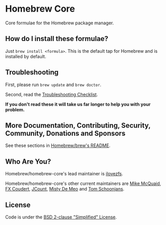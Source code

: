 # Homebrew Core
Core formulae for the Homebrew package manager.

## How do I install these formulae?
Just `brew install <formula>`. This is the default tap for Homebrew and is installed by default.

## Troubleshooting
First, please run `brew update` and `brew doctor`.

Second, read the [Troubleshooting Checklist](https://docs.brew.sh/Troubleshooting).

**If you don't read these it will take us far longer to help you with your problem.**

## More Documentation, Contributing, Security, Community, Donations and Sponsors
See these sections in [Homebrew/brew's README](https://github.com/Homebrew/brew#homebrew).

## Who Are You?
Homebrew/homebrew-core's lead maintainer is [ilovezfs](https://github.com/ilovezfs).

Homebrew/homebrew-core's other current maintainers are [Mike McQuaid](https://github.com/mikemcquaid), [FX Coudert](https://github.com/fxcoudert), [JCount](https://github.com/jcount), [Misty De Meo](https://github.com/mistydemeo) and [Tom Schoonjans](https://github.com/tschoonj).

## License
Code is under the [BSD 2-clause "Simplified" License](https://github.com/Homebrew/homebrew-core/blob/master/LICENSE.txt).
